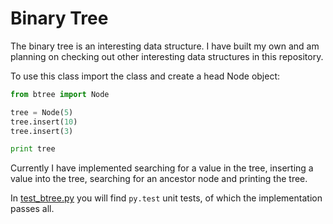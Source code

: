 Binary Tree
===========

The binary tree is an interesting data structure. I have built my own and am planning on checking out other interesting data structures in this repository.

To use this class import the class and create a head Node object:
```python
from btree import Node

tree = Node(5)
tree.insert(10)
tree.insert(3)

print tree
```

Currently I have implemented searching for a value in the tree, inserting a value into the tree, searching for an ancestor node and printing the tree.

In [test_btree.py](test_btree.py) you will find `py.test` unit tests, of which the implementation passes all. 


